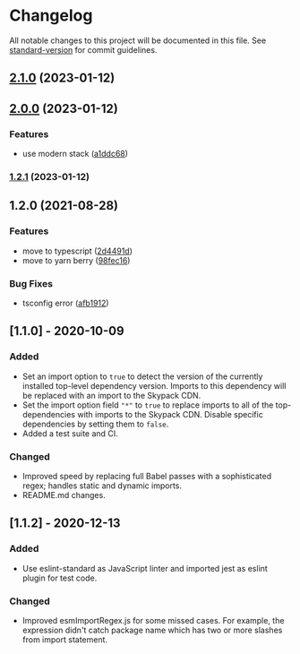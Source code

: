 # Changelog

All notable changes to this project will be documented in this file. See [standard-version](https://github.com/conventional-changelog/standard-version) for commit guidelines.

## [2.1.0](https://github.com/seia-soto/snowpack-plugin-import-map/compare/v2.0.0...v2.1.0) (2023-01-12)

## [2.0.0](https://github.com/Seia-Soto/snowpack-plugin-import-map/compare/v1.2.0...v2.0.0) (2023-01-12)


### Features

* use modern stack ([a1ddc68](https://github.com/Seia-Soto/snowpack-plugin-import-map/commit/a1ddc68f9c2c3970f5e46c167eb17626613038e8))

### [1.2.1](https://github.com/Seia-Soto/snowpack-plugin-import-map/compare/v1.2.0...v1.2.1) (2023-01-12)

## 1.2.0 (2021-08-28)


### Features

* move to typescript ([2d4491d](https://github.com/Seia-Soto/snowpack-plugin-import-map/commit/2d4491dfd78cf74327538cbec3d6b90f19a56c40))
* move to yarn berry ([98fec16](https://github.com/Seia-Soto/snowpack-plugin-import-map/commit/98fec16cd1eeba15400de89cffdb81d44edf9648))


### Bug Fixes

* tsconfig error ([afb1912](https://github.com/Seia-Soto/snowpack-plugin-import-map/commit/afb19120fedff22dd9d7f73f96244d3f8d037a2e))

## [1.1.0] - 2020-10-09

### Added

- Set an import option to `true` to detect the version of the currently installed top-level dependency version.
  Imports to this dependency will be replaced with an import to the Skypack CDN.
- Set the import option field `"*"` to `true` to replace imports to all of the top-dependencies with imports
  to the Skypack CDN. Disable specific dependencies by setting them to `false`.
- Added a test suite and CI.

### Changed

- Improved speed by replacing full Babel passes with a sophisticated regex; handles static and dynamic imports.
- README.md changes.

## [1.1.2] - 2020-12-13

### Added

- Use eslint-standard as JavaScript linter and imported jest as eslint plugin for test code.

### Changed

- Improved esmImportRegex.js for some missed cases.
  For example, the expression didn't catch package name which has two or more slashes from import statement.
